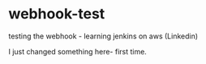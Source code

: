 # webhook-test
testing the webhook - learning jenkins on aws (Linkedin)

I just changed something here- first time.
